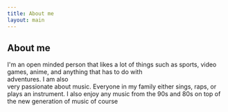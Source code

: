 ```yaml
---
title: About me
layout: main
---
```

## About me

I'm an open minded person that likes a lot of things such as sports, video games, anime, and anything that has to do with<br> adventures. I am also<br> very passionate about music. Everyone in my family either sings, raps, or plays an instrument. I also enjoy any music from the 90s and 80s on top of the new generation of music of course



